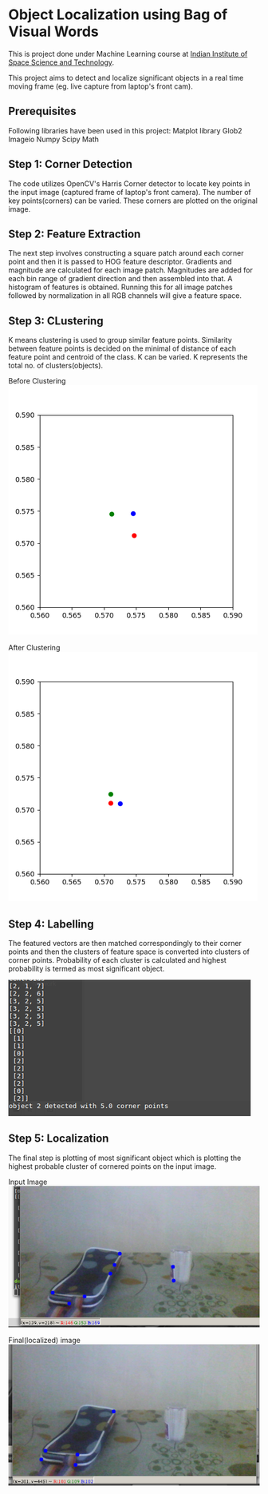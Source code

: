 # Object Localization using Bag of Visual Words

This is project done under Machine Learning course at [Indian Institute of Space Science
and Technology](https://iist.ac.in). 

This project aims to detect and localize significant objects in a real time moving frame (eg. live capture from laptop's front cam).

## Prerequisites
Following libraries have been used in this project:
Matplot library
Glob2
Imageio
Numpy
Scipy
Math

## Step 1: Corner Detection
The code utilizes OpenCV's Harris Corner detector to locate key points in the input image (captured frame of laptop's front camera). The number of key points(corners) can be varied. These corners are plotted on the original image.

## Step 2: Feature Extraction
The next step involves constructing a square patch around each corner point and then it is passed to HOG feature descriptor. Gradients and magnitude are calculated for each image patch. Magnitudes are added for each bin range of gradient direction and then assembled into that. A histogram of features is obtained. Running this for all image patches followed by normalization in all RGB channels will give a feature space.
## Step 3: CLustering
K means clustering is used to group similar feature points. Similarity between feature points is decided on the minimal of distance of each feature point and centroid of the class. K can be varied. K represents the total no. of clusters(objects).

Before Clustering
![Results](Results/beforeKmeans.png)

After Clustering
![Results](Results/afterkmeans.png)
## Step 4: Labelling
The featured vectors are then matched correspondingly to their corner points and then the clusters of feature space is converted into clusters of corner points. Probability of each cluster is calculated and highest probability is termed as most significant object.

![Results](box_result.png)
## Step 5: Localization
The final step is plotting of most significant object which is plotting the highest probable cluster of cornered points on the input image.

Input Image
![Results](before-BOX.png)

Final(localized) image
![Results](final-BOX.png)
